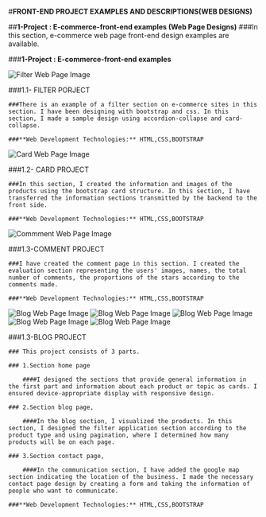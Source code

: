 #**FRONT-END PROJECT EXAMPLES AND DESCRIPTIONS(WEB DESIGNS)**



##**1-Project : E-commerce-front-end examples (Web Page Designs)**
    ###In this section, e-commerce web page front-end design examples are available.



###**1-Project : E-commerce-front-end examples**

<img src="ApplicationImages/FilterPage.png" alt="Filter Web Page Image">

###1.1- FILTER PORJECT

    ###There is an example of a filter section on e-commerce sites in this section. I have been designing with bootstrap and css. In this section, I made a sample design using accordion-collapse and card-collapse.

    ###**Web Development Technologies:** HTML,CSS,BOOTSTRAP


<img src="ApplicationImages/CardPage.png" alt="Card Web Page Image">

###1.2- CARD PROJECT

    ###In this section, I created the information and images of the products using the bootstrap card structure. In this section, I have transferred the information sections transmitted by the backend to the front side.

    ###**Web Development Technologies:** HTML,CSS,BOOTSTRAP

<img src="ApplicationImages/CommentPage.png" alt="Commment Web Page Image">

###1.3-COMMENT PROJECT

    ###I have created the comment page in this section. I created the evaluation section representing the users' images, names, the total number of comments, the proportions of the stars according to the comments made.

    ###**Web Development Technologies:** HTML,CSS,BOOTSTRAP


<img src="ApplicationImages/blog-1.png" alt="Blog Web Page Image">
<img src="ApplicationImages/blog-2.png" alt="Blog Web Page Image">
<img src="ApplicationImages/blog-3.png" alt="Blog Web Page Image">
<img src="ApplicationImages/blog-4.png" alt="Blog Web Page Image">
<img src="ApplicationImages/card-responsive.png" alt="Blog Web Page Image">

###1.3-BLOG PROJECT

    ### This project consists of 3 parts.

    ### 1.Section home page

        ####I designed the sections that provide general information in the first part and information about each product or topic as cards. I ensured device-appropriate display with responsive design.

    ### 2.Section blog page,

        ####In the blog section, I visualized the products. In this section, I designed the filter application section according to the product type and using pagination, where I determined how many products will be on each page.

    ### 3.Section contact page,

        ####In the communication section, I have added the google map section indicating the location of the business. I made the necessary contact page design by creating a form and taking the information of people who want to communicate.

    ###**Web Development Technologies:** HTML,CSS,BOOTSTRAP